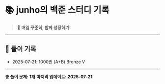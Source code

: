 # 📚 junho의 백준 스터디 기록

> 🎯 **매일 꾸준히, 함께 성장하기!**

---

## 📅 풀이 기록

- 2025-07-21: 1000번 (A+B) Bronze V

---

**총 풀이 문제: 1개**
**마지막 업데이트: 2025-07-21**

